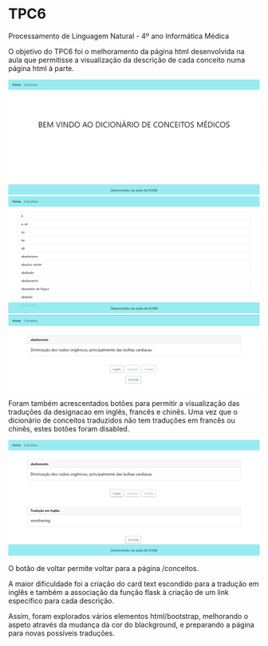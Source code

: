 # TPC6

Processamento de Linguagem Natural - 4º ano Informática Médica

O objetivo do TPC6 foi o melhoramento da página html desenvolvida na aula que permitisse a visualização da descrição de cada conceito numa página html à parte.

![alt text](image.png)
![alt text](image-1.png)
![alt text](image-2.png)

Foram também acrescentados botões para permitir a visualização das traduções da designacao em inglês, francês e chinês. Uma vez que o dicionário de conceitos traduzidos não tem traduções em francês ou chinês, estes botões foram disabled.

![alt text](image-3.png)

O botão de voltar permite voltar para a página /conceitos. 

A maior dificuldade foi a criação do card text escondido para a tradução em inglês e também a associação da função flask à criação de um link específico para cada descrição.

Assim, foram explorados vários elementos html/bootstrap, melhorando o aspeto através da mudança da cor do blackground, e preparando a página para novas possíveis traduções.